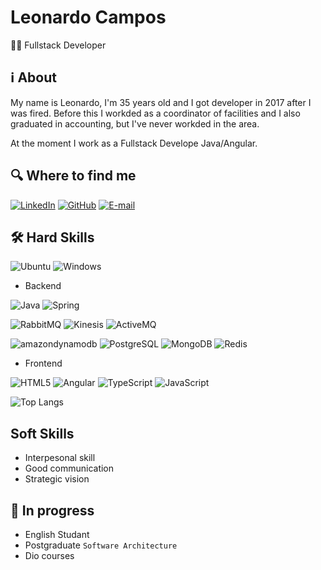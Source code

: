 # Leonardo Campos

👩‍💻 Fullstack Developer

## ℹ️ About

My name is Leonardo, I'm 35 years old and I got developer in 2017 after I was fired. Before this I workded as a coordinator of facilities and I also graduated in accounting, but I've never workded in the area.

At the moment I work as a Fullstack Develope Java/Angular.

## 🔍 Where to find me

[![LinkedIn](https://img.shields.io/badge/LinkedIn-0077B5?style=for-the-badge&logo=linkedin&logoColor=white)](https://www.linkedin.com/in/leonardocamposalves/)
[![GitHub](https://img.shields.io/badge/GitHub-100000?style=for-the-badge&logo=github&logoColor=white)](https://github.com/lcalves)
[![E-mail](https://img.shields.io/badge/-Email-35495E?style=for-the-badge&logo=maildotru&logoColor=2CA5E0)](mailto:leonardo_lca@yahoo.com.br)



## 🛠 Hard Skills
![Ubuntu](https://img.shields.io/badge/Ubuntu-35495E?style=for-the-badge&logo=ubuntu&logoColor=2CA5E0)
![Windows](https://img.shields.io/badge/Windows-35495E?style=for-the-badge&logo=windows&logoColor=2CA5E0)

- Backend

![Java](https://img.shields.io/badge/java-fff.svg?style=for-the-badge&logo=openjdk&logoColor=black)
![Spring](https://img.shields.io/badge/spring-%236DB33F.svg?style=for-the-badge&logo=spring&logoColor=white)

![RabbitMQ](https://img.shields.io/badge/rabbitmq-%23DD0031.svg?style=for-the-badge&logo=rabbitmq&logoColor=white)
![Kinesis](https://img.shields.io/badge/Kinesis-fff.svg?style=for-the-badge&logoColor=black)
![ActiveMQ](https://img.shields.io/badge/activemq-fff.svg?style=for-the-badge&logoColor=black)

![amazondynamodb](https://img.shields.io/badge/dynamodb-000.svg?style=for-the-badge&logo=amazondynamodb&logoColor=gray)
![PostgreSQL](https://img.shields.io/badge/PostgreSQL-000?style=for-the-badge&logo=postgresql)
![MongoDB](https://img.shields.io/badge/MongoDB-%234ea94b.svg?style=for-the-badge&logo=mongodb&logoColor=white)
![Redis](https://img.shields.io/badge/redis-%23DD0031.svg?style=for-the-badge&logo=redis&logoColor=white)


- Frontend

![HTML5](https://img.shields.io/badge/HTML5-E34F26?style=for-the-badge&logo=html5&logoColor=white)
![Angular](https://img.shields.io/badge/Angular-DD0031?style=for-the-badge&logo=angular&logoColor=white)
![TypeScript](https://img.shields.io/badge/TypeScript-007ACC?style=for-the-badge&logo=typescript&logoColor=white)
![JavaScript](https://img.shields.io/badge/JavaScript-F7DF1E?style=for-the-badge&logo=javascript&logoColor=black)

![Top Langs](https://github-readme-stats-git-masterrstaa-rickstaa.vercel.app/api/top-langs/?username=lcalves&bg_color=000&border_color&title_color=960B1B&text_color=FFF)

## Soft Skills

- Interpesonal skill
- Good communication
- Strategic vision

## 🧠 In progress

- English Studant
- Postgraduate ```Software Architecture```
- Dio courses

